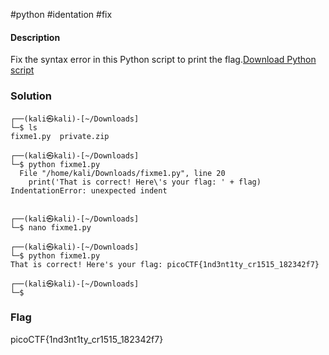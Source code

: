 #python #identation #fix
#### Description

Fix the syntax error in this Python script to print the flag.[Download Python script](https://artifacts.picoctf.net/c/27/fixme1.py)

### Solution
```shell
┌──(kali㉿kali)-[~/Downloads]
└─$ ls
fixme1.py  private.zip
                                                                                                                    
┌──(kali㉿kali)-[~/Downloads]
└─$ python fixme1.py   
  File "/home/kali/Downloads/fixme1.py", line 20
    print('That is correct! Here\'s your flag: ' + flag)
IndentationError: unexpected indent
                                 
                                                                                                                    
┌──(kali㉿kali)-[~/Downloads]
└─$ nano fixme1.py
                                                                                                                                 
┌──(kali㉿kali)-[~/Downloads]
└─$ python fixme1.py
That is correct! Here's your flag: picoCTF{1nd3nt1ty_cr1515_182342f7}
                                                                                                                                 
┌──(kali㉿kali)-[~/Downloads]
└─$ 

```

### Flag
picoCTF{1nd3nt1ty_cr1515_182342f7}